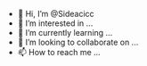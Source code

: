 - 👋 Hi, I’m @Sideacicc
- 👀 I’m interested in ...
- 🌱 I’m currently learning ...
- 💞️ I’m looking to collaborate on ...
- 📫 How to reach me ...

<!---
Sideacicc/Sideacicc is a ✨ special ✨ repository because its `README.md` (this file) appears on your GitHub profile.
You can click the Preview link to take a look at your changes.
--->
